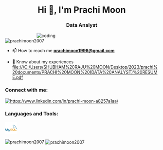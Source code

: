 <h1 align="center">Hi 👋, I'm Prachi Moon</h1>
<h3 align="center">Data Analyst</h3>

<img align="right" alt="coding" width="400" src="https://user-images.githubusercontent.com/74038190/241765453-85cb9521-97c0-4a65-9358-7db8099fac7f.gif">

<p align="left"> <img src="https://komarev.com/ghpvc/?username=prachimoon2007&label=Profile%20views&color=0e75b6&style=flat" alt="prachimoon2007" /> </p>

- 📫 How to reach me **prachimoon1996@gmail.com**

- 📄 Know about my experiences [file:///C:/Users/SHUBHAM%20RAJU%20MOON/Desktop/2023/prachi%20documents/PRACHI%20MOON%20(DATA%20ANALYST)%20RESUME.pdf](file:///C:/Users/SHUBHAM%20RAJU%20MOON/Desktop/2023/prachi%20documents/PRACHI%20MOON%20(DATA%20ANALYST)%20RESUME.pdf)

<h3 align="left">Connect with me:</h3>
<p align="left">
<a href="https://linkedin.com/in/https://www.linkedin.com/in/prachi-moon-a8257a1aa/" target="blank"><img align="center" src="https://raw.githubusercontent.com/rahuldkjain/github-profile-readme-generator/master/src/images/icons/Social/linked-in-alt.svg" alt="https://www.linkedin.com/in/prachi-moon-a8257a1aa/" height="30" width="40" /></a>
</p>

<h3 align="left">Languages and Tools:</h3>
<p align="left"> <a href="https://www.mysql.com/" target="_blank" rel="noreferrer"> <img src="https://raw.githubusercontent.com/devicons/devicon/master/icons/mysql/mysql-original-wordmark.svg" alt="mysql" width="40" height="40"/> </a> </p>

<p><img align="left" src="https://github-readme-stats.vercel.app/api/top-langs?username=prachimoon2007&show_icons=true&locale=en&layout=compact" alt="prachimoon2007" /></p>

<p>&nbsp;<img align="center" src="https://github-readme-stats.vercel.app/api?username=prachimoon2007&show_icons=true&locale=en" alt="prachimoon2007" /></p>



<!--
**Prachimoon2007/prachimoon2007** is a ✨ _special_ ✨ repository because its `README.md` (this file) appears on your GitHub profile.

Here are some ideas to get you started:

- 🔭 I’m currently working on ...
- 🌱 I’m currently learning ...
- 👯 I’m looking to collaborate on ...
- 🤔 I’m looking for help with ...
- 💬 Ask me about ...
- 📫 How to reach me: ...
- 😄 Pronouns: ...
- ⚡ Fun fact: ...
-->
